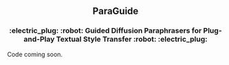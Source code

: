<h2 align="center">
  ParaGuide
</h2>
<h3 align="center">
:electric_plug: :robot: Guided Diffusion Paraphrasers for Plug-and-Play Textual Style Transfer  :robot: :electric_plug:
</h3>


Code coming soon.

